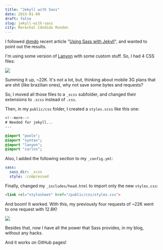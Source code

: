 ```yaml
---
title: "Jekyll with Sass"
date: 2015-01-09
draft: false
slug: jekyll-with-sass
city: Marechal Cândido Rondon
---
```


I followed [@mdo](http://markdotto.com/) recent article "[Using Sass with Jekyll](http://markdotto.com/2014/09/25/sass-and-jekyll/)", and wanted to point out the results.

I'm using some version of [Lanyon](http://lanyon.getpoole.com/) with some custom stuff. So, I had 4 CSS files:

![](/public/images/jekyll-with-sass/e0b0995c-c4ab-48e3-9980-9e008d636600.png)

Summing it up, ~22K. It's not a lot, but, thinking about mobile 3G plans that are shit (like brazilian ones), why not save some bytes and requests?

So, I moved all those files to a `_scss` subfolder, and changed their extensions to `.scss` instead of `.css`.

Then, in my `public/css` folder, I created a `styles.scss` like this one:

```sass
<!--more-->
# Needed for jekyll...
---

@import "poole";
@import "syntax";
@import "lanyon";
@import "carlos";
```

Also, I added the following section to my `_config.yml`:

```yaml
sass:
  sass_dir: _scss
  style: :compressed
```

Finally, changed my `_includes/head.html` to import only the new `styles.css`:

```html
<link rel="stylesheet" href="/public/css/styles.css">
```

And boom! It worked. With this, my previously four requests of ~22K went to one request with 12.8K!

![](/public/images/jekyll-with-sass/3e621997-bf4c-4958-b6f7-04462cc5f468.png)

Besides that, now I have all the power that Sass provides, in my blog, without any hacks. 

And it works on GitHub pages!
